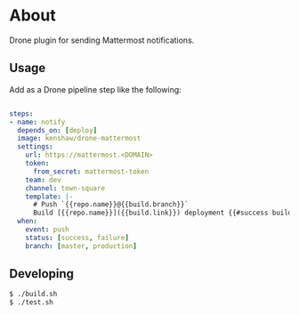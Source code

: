# About

Drone plugin for sending Mattermost notifications.

## Usage

Add as a Drone pipeline step like the following:

```yaml

steps:
- name: notify
  depends_on: [deploy]
  image: kenshaw/drone-mattermost
  settings:
    url: https://mattermost.<DOMAIN>
    token:
      from_secret: mattermost-token
    team: dev
    channel: town-square
    template: |-
      # Push `{{repo.name}}@{{build.branch}}`
      Build [{{repo.name}}]({{build.link}}) deployment {{#success build.status}}succeeded{{else}}**failed!**{{/success}}
  when:
    event: push
    status: [success, failure]
    branch: [master, production]
```

## Developing

```sh
$ ./build.sh
$ ./test.sh
```
